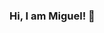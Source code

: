 ### Hi, I am Miguel! 👋

<!--
**emefer/emefer** is a ✨ _special_ ✨ repository because its `README.md` (this file) appears on your GitHub profile.

Here are some ideas to get you started:

- 🔭 I’m currently working on an application to export audio and video using the Pelco VxSDK 

- 🌱 I’m currently learning Business Intelligence (Power BI), TensorFlow, HTML and CSS

- 👯 I’m looking to collaborate on 

- 🤔 I’m looking for help to develop my career 

- 💬 Ask me about LabVIEW and C#

- 📫 How to reach me: ing.miguel.fernandez@hotmail.com

- 😄 Pronouns: He/Him

- ⚡ Fun fact: Je apprendre le francais et J'aime voyager :D
-->
